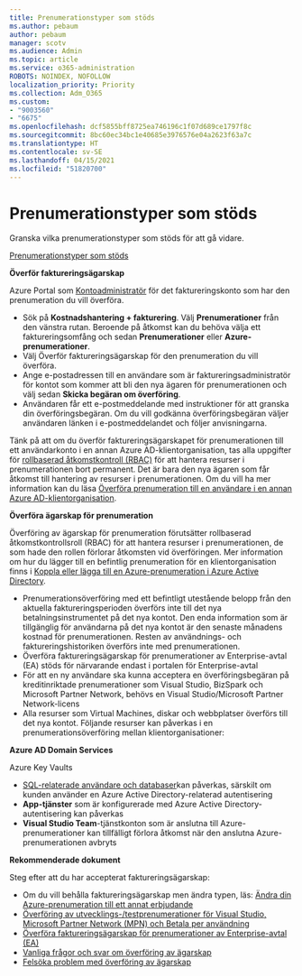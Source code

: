 ```yaml
---
title: Prenumerationstyper som stöds
ms.author: pebaum
author: pebaum
manager: scotv
ms.audience: Admin
ms.topic: article
ms.service: o365-administration
ROBOTS: NOINDEX, NOFOLLOW
localization_priority: Priority
ms.collection: Adm_O365
ms.custom:
- "9003560"
- "6675"
ms.openlocfilehash: dcf5855bff8725ea746196c1f07d689ce1797f8c
ms.sourcegitcommit: 8bc60ec34bc1e40685e3976576e04a2623f63a7c
ms.translationtype: HT
ms.contentlocale: sv-SE
ms.lasthandoff: 04/15/2021
ms.locfileid: "51820700"
---
```

# <a name="supported-subscription-types"></a>Prenumerationstyper som stöds

Granska vilka prenumerationstyper som stöds för att gå vidare.

[Prenumerationstyper som stöds](https://docs.microsoft.com/azure/billing/billing-subscription-transfer?WT.mc_id=Portal-Microsoft_Azure_Support#supported-subscription-types)

**Överför faktureringsägarskap**

Azure Portal som [Kontoadministratör](https://ms.portal.azure.com/) för det faktureringskonto som har den prenumeration du vill överföra.

- Sök på **Kostnadshantering + fakturering**. Välj **Prenumerationer** från den vänstra rutan. Beroende på åtkomst kan du behöva välja ett faktureringsomfång och sedan **Prenumerationer** eller **Azure-prenumerationer**.
- Välj Överför faktureringsägarskap för den prenumeration du vill överföra.
- Ange e-postadressen till en användare som är faktureringsadministratör för kontot som kommer att bli den nya ägaren för prenumerationen och välj sedan **Skicka begäran om överföring**.
- Användaren får ett e-postmeddelande med instruktioner för att granska din överföringsbegäran. Om du vill godkänna överföringsbegäran väljer användaren länken i e-postmeddelandet och följer anvisningarna.

Tänk på att om du överför faktureringsägarskapet för prenumerationen till ett användarkonto i en annan Azure AD-klientorganisation, tas alla uppgifter för [rollbaserad åtkomstkontroll (RBAC)](https://docs.microsoft.com/azure/role-based-access-control/overview?WT.mc_id=Portal-Microsoft_Azure_Support) för att hantera resurser i prenumerationen bort permanent. Det är bara den nya ägaren som får åtkomst till hantering av resurser i prenumerationen. Om du vill ha mer information kan du läsa [Överföra prenumeration till en användare i en annan Azure AD-klientorganisation](https://docs.microsoft.com/azure/active-directory/managed-identities-azure-resources/known-issues?WT.mc_id=Portal-Microsoft_Azure_Support).

**Överföra ägarskap för prenumeration**

Överföring av ägarskap för prenumeration förutsätter rollbaserad åtkomstkontrollsroll (RBAC) för att hantera resurser i prenumerationen, de som hade den rollen förlorar åtkomsten vid överföringen. Mer information om hur du lägger till en befintlig prenumeration för en klientorganisation finns i [Koppla eller lägga till en Azure-prenumeration i Azure Active Directory](https://docs.microsoft.com/azure/active-directory/fundamentals/active-directory-how-subscriptions-associated-directory?WT.mc_id=Portal-Microsoft_Azure_Support).

- Prenumerationsöverföring med ett befintligt utestående belopp från den aktuella faktureringsperioden överförs inte till det nya betalningsinstrumentet på det nya kontot. Den enda information som är tillgänglig för användarna på det nya kontot är den senaste månadens kostnad för prenumerationen. Resten av användnings- och faktureringshistoriken överförs inte med prenumerationen.
- Överföra faktureringsägarskap för prenumerationer av Enterprise-avtal (EA) stöds för närvarande endast i portalen för Enterprise-avtal
- För att en ny användare ska kunna acceptera en överföringsbegäran på kreditinriktade prenumerationer som Visual Studio, BizSpark och Microsoft Partner Network, behövs en Visual Studio/Microsoft Partner Network-licens
- Alla resurser som Virtual Machines, diskar och webbplatser överförs till det nya kontot. Följande resurser kan påverkas i en prenumerationsöverföring mellan klientorganisationer:

**Azure AD Domain Services**

Azure Key Vaults

- [SQL-relaterade användare och databaser](https://docs.microsoft.com/azure/sql-database/sql-database-aad-authentication-configure?WT.mc_id=Portal-Microsoft_Azure_Support)kan påverkas, särskilt om kunden använder en Azure Active Directory-relaterad autentisering
- **App-tjänster** som är konfigurerade med Azure Active Directory-autentisering kan påverkas
- **Visual Studio Team**-tjänstkonton som är anslutna till Azure-prenumerationer kan tillfälligt förlora åtkomst när den anslutna Azure-prenumerationen avbryts

**Rekommenderade dokument**

Steg efter att du har accepterat faktureringsägarskap:

- Om du vill behålla faktureringsägarskap men ändra typen, läs: [Ändra din Azure-prenumeration till ett annat erbjudande](https://docs.microsoft.com/azure/billing/billing-how-to-switch-azure-offer?WT.mc_id=Portal-Microsoft_Azure_Support)
- [Överföring av utvecklings-/testprenumerationer för Visual Studio, Microsoft Partner Network (MPN) och Betala per användning](https://docs.microsoft.com/azure/billing/billing-subscription-transfer?WT.mc_id=Portal-Microsoft_Azure_Support#transferring-visual-studio-microsoft-partner-network-mpn-and-pay-as-you-go-devtest-subscriptions)
- [Överföra faktureringsägarskap för prenumerationer av Enterprise-avtal (EA)](https://docs.microsoft.com/azure/billing/billing-subscription-transfer?WT.mc_id=Portal-Microsoft_Azure_Support#transfer-billing-ownership-of-enterprise-agreement-ea-subscriptions)
- [Vanliga frågor och svar om överföring av ägarskap](https://docs.microsoft.com/azure/billing/billing-subscription-transfer?WT.mc_id=Portal-Microsoft_Azure_Support#frequently-asked-questions-faq-for-senders)
- [Felsöka problem med överföring av ägarskap](https://docs.microsoft.com/azure/billing/billing-subscription-transfer?WT.mc_id=Portal-Microsoft_Azure_Support#troubleshooting)
